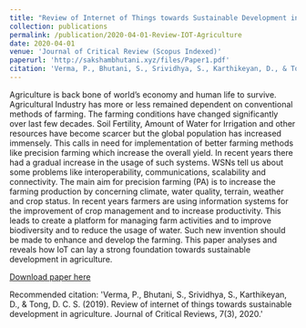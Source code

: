 ```yaml
---
title: "Review of Internet of Things towards Sustainable Development in Agriculture"
collection: publications
permalink: /publication/2020-04-01-Review-IOT-Agriculture
date: 2020-04-01
venue: 'Journal of Critical Review (Scopus Indexed)'
paperurl: 'http://sakshambhutani.xyz/files/Paper1.pdf'
citation: 'Verma, P., Bhutani, S., Srividhya, S., Karthikeyan, D., & Tong, D. C. S. (2019). Review of internet of things towards sustainable development in agriculture. Journal of Critical Reviews, 7(3), 2020.'
---
```

Agriculture is back bone of world’s economy and human life to survive. Agricultural Industry  has more or  less  remained  dependent  on conventional  methods  of  farming.  The  farming  conditions  have  changed  significantly  over  last  few  decades.  Soil  Fertility,  Amount  of Water for Irrigation and other resources have become scarcer but the global population has increased immensely. This calls in need for implementation  of  better  farming  methods  like  precision  farming  which  increase  the  overall  yield.  In  recent  years  there  had  a gradual increase  in  the  usage  of  such  systems.  WSNs  tell  us  about  some  problems  like  interoperability,  communications,  scalability and connectivity. The main aim for precision farming (PA) is to increase the farming production by concerning climate, water quality, terrain, weather  and  crop  status.    In  recent  years  farmers  are  using  information  systems  for  the  improvement  of  crop  management  and  to increase productivity. This leads to create a platform for managing farm activities and to improve biodiversity and to reduce the usage of water. Such new invention should be made to enhance and develop the farming. This paper analyses and reveals how IoT can lay a strong foundation towards sustainable development in agriculture.  

[Download paper here](http://sakshambhutani.xyz/files/Paper1.pdf)

Recommended citation: 'Verma, P., Bhutani, S., Srividhya, S., Karthikeyan, D., & Tong, D. C. S. (2019). Review of internet of things towards sustainable development in agriculture. Journal of Critical Reviews, 7(3), 2020.'